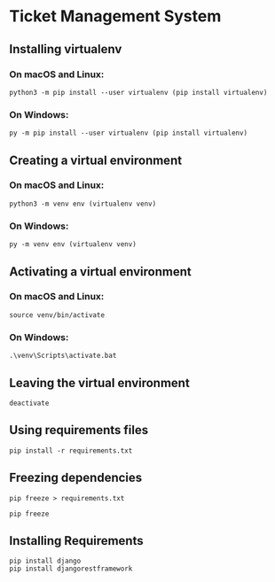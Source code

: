 # Ticket Management System

## Installing virtualenv

### On macOS and Linux:

    python3 -m pip install --user virtualenv (pip install virtualenv)

### On Windows:

    py -m pip install --user virtualenv (pip install virtualenv)


## Creating a virtual environment

### On macOS and Linux:

    python3 -m venv env (virtualenv venv)

### On Windows:

    py -m venv env (virtualenv venv)


## Activating a virtual environment

### On macOS and Linux:

    source venv/bin/activate

### On Windows:

    .\venv\Scripts\activate.bat


## Leaving the virtual environment

    deactivate


## Using requirements files

    pip install -r requirements.txt


## Freezing dependencies

    pip freeze > requirements.txt

    pip freeze


## Installing Requirements

    pip install django
    pip install djangorestframework
